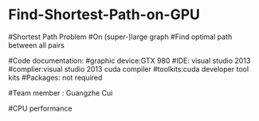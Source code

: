 # Find-Shortest-Path-on-GPU


#Shortest Path Problem
#On (super-)large graph
#Find optimal path between all pairs


#Code documentation:
#graphic device:GTX 980
#IDE: visual studio 2013
#complier:visual studio 2013 cuda compiler
#toolkits:cuda developer tool kits
#Packages: not required

#Team member : Guangzhe Cui


#CPU performance  
